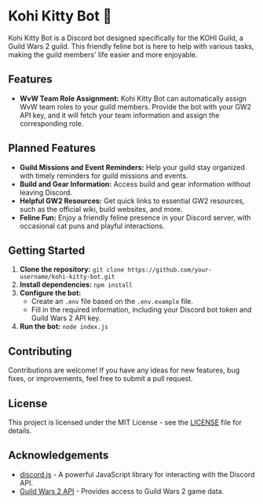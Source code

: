 # Kohi Kitty Bot 🐾

Kohi Kitty Bot is a Discord bot designed specifically for the KOHI Guild, a Guild Wars 2 guild. This friendly feline bot is here to help with various tasks, making the guild members' life easier and more enjoyable.

## Features

* **WvW Team Role Assignment:**  Kohi Kitty Bot can automatically assign WvW team roles to your guild members. Provide the bot with your GW2 API key, and it will fetch your team information and assign the corresponding role.

## Planned Features

* **Guild Missions and Event Reminders:**  Help your guild stay organized with timely reminders for guild missions and events.
* **Build and Gear Information:** Access build and gear information without leaving Discord.
* **Helpful GW2 Resources:**  Get quick links to essential GW2 resources, such as the official wiki, build websites, and more. 
* **Feline Fun:** Enjoy a friendly feline presence in your Discord server, with occasional cat puns and playful interactions.


## Getting Started

1. **Clone the repository:** `git clone https://github.com/your-username/kohi-kitty-bot.git`
2. **Install dependencies:** `npm install`
3. **Configure the bot:**
    * Create an `.env` file based on the `.env.example` file.
    * Fill in the required information, including your Discord bot token and Guild Wars 2 API key.
4. **Run the bot:** `node index.js`

## Contributing

Contributions are welcome! If you have any ideas for new features, bug fixes, or improvements, feel free to submit a pull request.

## License

This project is licensed under the MIT License - see the [LICENSE](LICENSE) file for details.

## Acknowledgements

* [discord.js](https://discord.js.org/) -  A powerful JavaScript library for interacting with the Discord API.
* [Guild Wars 2 API](https://wiki.guildwars2.com/wiki/API:Main) -  Provides access to Guild Wars 2 game data.
